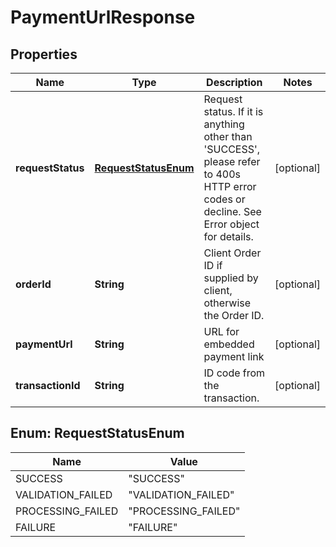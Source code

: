 
# PaymentUrlResponse

## Properties
Name | Type | Description | Notes
------------ | ------------- | ------------- | -------------
**requestStatus** | [**RequestStatusEnum**](#RequestStatusEnum) | Request status. If it is anything other than &#39;SUCCESS&#39;, please refer to 400s HTTP error codes or decline. See Error object for details. |  [optional]
**orderId** | **String** | Client Order ID if supplied by client, otherwise the Order ID. |  [optional]
**paymentUrl** | **String** | URL for embedded payment link |  [optional]
**transactionId** | **String** | ID code from the transaction. |  [optional]


<a name="RequestStatusEnum"></a>
## Enum: RequestStatusEnum
Name | Value
---- | -----
SUCCESS | &quot;SUCCESS&quot;
VALIDATION_FAILED | &quot;VALIDATION_FAILED&quot;
PROCESSING_FAILED | &quot;PROCESSING_FAILED&quot;
FAILURE | &quot;FAILURE&quot;



